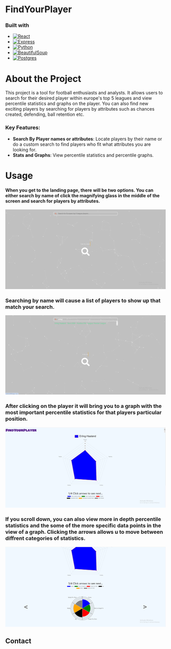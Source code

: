 # FindYourPlayer
### Built with
* [![React][React.js]][React-url]
* [![Express][Express.js]][Express-url]
* [![Python][Python.py]][Python-url]
* [![BeautifulSoup][BeautifulSoup.py]][BeautifulSoup-url]
* [![Postgres][Postgresql]][Postgresql-url]

# About the Project

This project is a tool for football enthusiasts and analysts. It allows users to search for their desired player within europe's top 5 leagues and view percentile statistics and graphs on the player.
You can also find new exciting players by searching for players by attributes such as chances created, defending, ball retention etc.

### Key Features:
- **Search By Player names or attributes**: Locate players by their name or do a custom search to find players who fit what attributes you are looking for.
- **Stats and Graphs**: View percentile statistics and percentile graphs.

# Usage
#### When you get to the landing page, there will be two options. You can either search by name of click the magnifying glass in the middle of the screen and search for players by attributes.
![Landing-Page](./pictures/fyp1.png)
### Searching by name will cause a list of players to show up that match your search.
![Search-results](./pictures/fyp2.png)
### After clicking on the player it will bring you to a graph with the most important percentile statistics for that players particular position.
![Player-Graph](./pictures/fyp3.png)
### If you scroll down, you can also view more in depth percentile statistics and the some of the more specific data points in the view of a graph. Clicking the arrows allows u to move between diffrent categories of statistics.
![Player-Graph-Detail](./pictures/fyp4.png)



## Contact
<!-- MARKDOWN LINKS & IMAGES -->
[React.js]: https://img.shields.io/badge/React-20232A?style=for-the-badge&logo=react&logoColor=61DAFB
[React-url]: https://reactjs.org/
[Express.js]: https://img.shields.io/badge/Express%20js-000000?style=for-the-badge&logo=express&logoColor=white
[Express-url]: https://expressjs.com/
[BeautifulSoup.py]:https://shields.io/badge/BeautifulSoup-4-green
[BeautifulSoup-url]:https://pypi.org/project/beautifulsoup4/
[Python.py]:https://img.shields.io/badge/python-3670A0?style=for-the-badge&logo=python&logoColor=ffdd54
[Python-url]:https://www.python.org/
[Postgresql]:https://img.shields.io/badge/postgresql-4169e1?style=for-the-badge&logo=postgresql&logoColor=white
[Postgresql-url]:https://www.postgresql.org/

